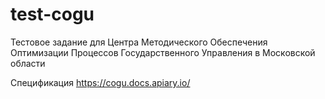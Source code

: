 # test-cogu

Тестовое задание для Центра Методического Обеспечения Оптимизации Процессов Государственного Управления в Московской области

Спецификация https://cogu.docs.apiary.io/